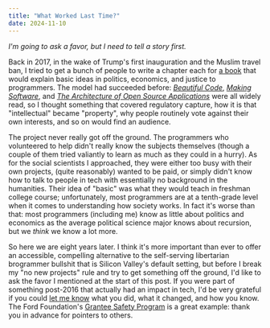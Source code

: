 ```yaml
---
title: "What Worked Last Time?"
date: 2024-11-10
---
```


*I'm going to ask a favor, but I need to tell a story first.*

Back in 2017,
in the wake of Trump's first inauguration and the Muslim travel ban,
I tried to get a bunch of people to write a chapter each for
[a book][sdgc] that would explain basic ideas in politics, economics, and justice to programmers.
The model had succeeded before:
[*Beautiful Code*][bc],
[*Making Software*][ms],
and [*The Architecture of Open Source Applications*][aosa]
were all widely read,
so I thought something that covered regulatory capture,
how it is that "intellectual" became "property",
why people routinely vote against their own interests,
and so on would find an audience.

The project never really got off the ground.
The programmers who volunteered to help didn't really know the subjects themselves
(though a couple of them tried valiantly to learn as much as they could in a hurry).
As for the social scientists I approached,
they were either too busy with their own projects,
(quite reasonably) wanted to be paid,
or simply didn't know how to talk to people in tech
with essentially no background in the humanities.
Their idea of "basic" was what they would teach in freshman college course;
unfortunately,
most programmers are at a tenth-grade level
when it comes to understanding how society works.
In fact it's worse than that:
most programmers (including me) know as little about politics and economics
as the average political science major knows about recursion,
but we *think* we know a lot more.

So here we are eight years later.
I think it's more important than ever
to offer an accessible, compelling alternative
to the self-serving libertarian brogrammer bullshit that is
Silicon Valley's default setting,
but before I break my "no new projects" rule and try to get something off the ground,
I'd like to ask the favor I mentioned at the start of this post.
If you were part of something post-2016 that actually had an impact in tech,
I'd be very grateful if you could [let me know][email]
what you did,
what it changed,
and how you know.
The Ford Foundation's [Grantee Safety Program][grantee-safety] is a great example:
thank you in advance for pointers to others.

[aosa]: https://aosabook.org/
[bc]: https://www.oreilly.com/library/view/beautiful-code/9780596510046/
[email]: mailto:gvwilson@third-bit.com
[grantee-safety]: https://www.fordfoundation.org/work/learning/learning-reflections/keeping-those-on-the-front-lines-of-change-safe-five-years-of-the-ford-foundation-grantee-safety-program/
[ms]: https://www.oreilly.com/library/view/making-software/9780596808310/
[sdgc]: @root/ideas/sdgc/
